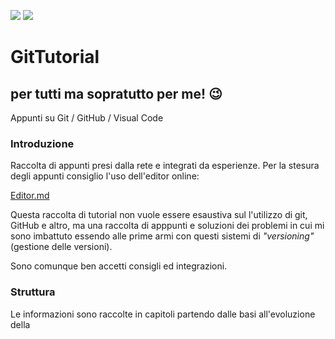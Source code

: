 ![](https://img.shields.io/badge/license-GPL-blue) ![](https://img.shields.io/badge/language-ITA-yellow)
# GitTutorial
## per tutti ma sopratutto per me! :wink:
Appunti su Git / GitHub / Visual Code

### Introduzione

Raccolta di appunti presi dalla rete e integrati da esperienze.
Per la stesura degli appunti consiglio l'uso dell'editor online:

[Editor.md](https://pandao.github.io/editor.md/en.html "Editor.md")

Questa raccolta di tutorial non vuole essere esaustiva sul l'utilizzo di git, GitHub e altro, ma una raccolta di apppunti e soluzioni dei problemi in cui mi sono imbattuto essendo alle prime armi con questi sistemi di *"versioning"* (gestione delle versioni).

Sono comunque ben accetti consigli ed integrazioni.

### Struttura
Le informazioni sono raccolte in capitoli partendo dalle basi all'evoluzione della 
